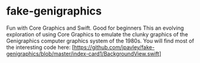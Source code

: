 # fake-genigraphics
Fun with Core Graphics and Swift. Good for beginners
This an evolving exploration of using Core Graphics to emulate the clunky graphics of the Genigraphics computer graphics
system of the 1980s. 
You will find most of the interesting code here: [https://github.com/jpavley/fake-genigraphics/blob/master/index-card1/BackgroundView.swift]
